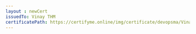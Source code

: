 ```yaml
--- 
layout : newCert 
issuedTo: Vinay THM
certificatePath: https://certifyme.online/img/certificate/devopsma/VinayTHM.png
--- 
```

